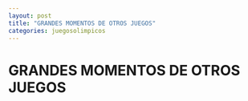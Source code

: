```yaml
---
layout: post
title: "GRANDES MOMENTOS DE OTROS JUEGOS"
categories: juegosolimpicos
---
```


# GRANDES MOMENTOS DE OTROS JUEGOS
